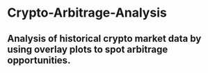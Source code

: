 # Crypto-Arbitrage-Analysis

## Analysis of historical crypto market data by using overlay plots to spot arbitrage opportunities.
